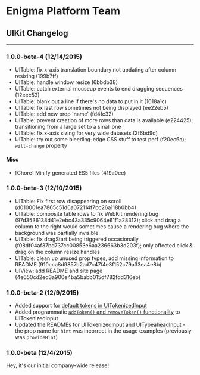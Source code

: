 # Enigma Platform Team
## UIKit Changelog

---

### 1.0.0-beta-4 (12/14/2015)

- UITable: fix x-axis translation boundary not updating after column resizing (199b7ff)
- UITable: handle window resize (6bbdb38)
- UITable: catch external mouseup events to end dragging sequences (12eec53)
- UITable: blank out a line if there's no data to put in it (1618a1c)
- UITable: fix last row sometimes not being displayed (ee22eb5)
- UITable: add new prop 'name' (fd4fc32)
- UITable: prevent creation of more rows than data is available (e224425); transitioning from a large set to a small one
- UITable: fix x-axis sizing for very wide datasets (2f6bd9d)
- UITable: try out some bleeding-edge CSS stuff to test perf (f20ec6a); `will-change` property

#### Misc
- [Chore] Minify generated ES5 files (419a0ee)


### 1.0.0-beta-3 (12/10/2015)

- UITable: Fix first row disappearing on scroll (d010001ea7865c51d0a072114f7bc26a118b0bb4)
- UITable: composite table rows to fix WebKit rendering bug (97d3536138d41e2ebc43a335c9064e61f1a28312); click
  and drag a column to the right would sometimes cause a rendering bug where the background was partially invisible
- UITable: fix dragStart being triggered occasionally (f08df04af37bd737cc00853e6aa236663b3d203f); only affected
  click & drag on the column resize handles
- UITable: clean up unused prop types, add missing information to README (910cca8d9857d2ad7c47f4e3f152c79a33ea4e8b)
- UIView: add README and site page (4e650cd2ed3a900e4ba5babb015df782fdd316eb)

### 1.0.0-beta-2 (12/9/2015)

- Added support for [default tokens in UITokenizedInput](3b2e48144f15b62121ccab1c7d5e6bf92f6f005a)
- Added programmatic [`addToken()` and `removeToken()` functionality](https://github.com/bibliotech/uikit/tree/master/UITokenizedInput#available-methods) to UITokenizedInput
- Updated the READMEs for UITokenizedInput and UITypeaheadInput - the prop name for `hint` was incorrect in the usage
  examples (previously was `provideHint`)

### 1.0.0-beta (12/4/2015)

Hey, it's our initial company-wide release!
